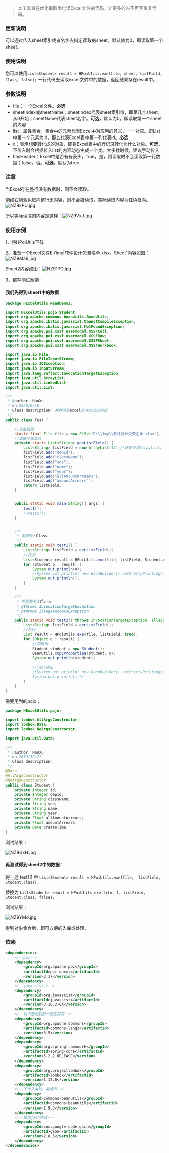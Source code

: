 > 本工具旨在优化提取优化读Excel文件的代码，让更多的人不再写重复代码。



### 更新说明

可以通过传入sheet索引或者名字去指定读取的sheet。默认值为0，即读取第一个sheet。



### 使用说明

您可以使用`List<Student> result = HPoiUtils.exe(file, sheet, listField, Class, false);` 一行代码去读取excel文件中的数据，返回结果存在result中。



### 参数说明

- file：一个Excel文件。**必选**
- sheetIndex或sheetName：sheetIndex代表sheet索引值，即第几个sheet，从0开始；sheetName代表sheet名字。**可选**，默认为0，即读取第一个sheet的内容
- list：属性集合，集合中的元素代表Excel中对应列的意义，一一对应。即List中第一个元素为id，那么代表Excel表中第一列代表id。**必选**
- c：表示想要转化成的对象，即将Excel表中的行记录转化为什么对象。**可选**，不传入时会根据传入list的内容动态生成一个类。大多数时候，建议手动传入
- hasHeader：Excel中是否有有表头，true，是，则读取时不会读取第一行数据；false，否。**可选**，默认为true



### 注意

当Excel存在整行没有数据时，则不会读取。

例如右侧蓝色框内整行无内容，则不会被读取，实际读取内容为红色框内。![NZ9kPU.jpg](https://s1.ax1x.com/2020/06/17/NZ9kPU.jpg)

所以实际读取的内容是这样：![NZ9VxJ.jpg](https://s1.ax1x.com/2020/06/17/NZ9VxJ.jpg)



### 使用示例

1、将HPoiUtils下载

2、准备一个Excel文件E:\1my|软件设计欠费名单.xlsx，Sheet1内容如图：![NZ9Ma6.jpg](https://s1.ax1x.com/2020/06/17/NZ9Ma6.jpg)

Sheet2内容如图：![NZ91PO.jpg](https://s1.ax1x.com/2020/06/17/NZ91PO.jpg)

3、编写测试案例：

#### 我们先得到sheet1中的数据

```java
package HExcelUtils.ReadDemo2;

import HExcelUtils.pojo.Student;
import org.apache.commons.beanutils.BeanUtils;
import org.apache.ibatis.javassist.CannotCompileException;
import org.apache.ibatis.javassist.NotFoundException;
import org.apache.poi.xssf.usermodel.XSSFCell;
import org.apache.poi.xssf.usermodel.XSSFRow;
import org.apache.poi.xssf.usermodel.XSSFSheet;
import org.apache.poi.xssf.usermodel.XSSFWorkbook;

import java.io.File;
import java.io.FileInputStream;
import java.io.IOException;
import java.io.InputStream;
import java.lang.reflect.InvocationTargetException;
import java.util.ArrayList;
import java.util.LinkedList;
import java.util.List;

/**
 * @author: HanXu
 * on 2020/6/16
 * Class description: 两种读取excel文件方式的测试
 */
public class Test {

    //准备数据
    static final File file = new File("E:\\1my\\软件设计欠费名单.xlsx");
    //准备字段集合
    private static List<String> genListField() {
        List<String> listField = new ArrayList(12);//建议使用ArrayList，get(i)操作更快
        listField.add("depId");
        listField.add("className");
        listField.add("sno");
        listField.add("name");
        listField.add("year");
        listField.add("allAmountArrears");
        listField.add("amountArrears");
        return listField;
    }


    public static void main(String[] args) {
        test1();
        //test2();
    }


    /**
     * 需要传入Class
     */
    public static void test1() {
        List<String> listField = genListField();
        //执行
        List<Student> result = HPoiUtils.exe(file, listField, Student.class);
        for (Student o : result) {
            System.out.println(o);
            //System.out.println( new GsonBuilder().setPrettyPrinting().create().toJson(o));
            System.out.println();
        }
    }

    /**
     * 不需要传入Class
     * @throws InvocationTargetException
     * @throws IllegalAccessException
     */
    public static void test2() throws InvocationTargetException, IllegalAccessException {
        List<String> listField = genListField();
        //执行
        List result = HPoiUtils.exe(file, listField, true);
        for (Object o : result) {
            //类输出
            Student student = new Student();
            BeanUtils.copyProperties(student, o);
            System.out.println(student);
            
            //json输出
            /*System.out.println( new GsonBuilder().setPrettyPrinting().create().toJson(o));
            System.out.println();*/
        }
    }
}
```



需要用到的pojo：

```java
package HExcelUtils.pojo;

import lombok.AllArgsConstructor;
import lombok.Data;
import lombok.NoArgsConstructor;

import java.util.Date;

/**
 * @author: HanXu
 * on 2019/12/27
 * Class description:
 */
@Data
@AllArgsConstructor
@NoArgsConstructor
public class Student {
    private Integer id;
    private Integer depId;
    private String className;
    private String sno;
    private String name;
    private String year;
    private Float allAmountArrears;
    private Float amountArrears;
    private Date createTime;
}
```



测试结果：

![NZ9GxH.jpg](https://s1.ax1x.com/2020/06/17/NZ9GxH.jpg)



#### 再测试得到sheet2中的数据：

将上述 test1() 中 `List<Student> result = HPoiUtils.exe(file,  listField, Student.class);` 

替换为 `List<Student> result = HPoiUtils.exe(file, 1, listField, Student.class, false);`

测试结果：

![NZ9YMd.jpg](https://s1.ax1x.com/2020/06/17/NZ9YMd.jpg)



得到对象集合后，即可方便的入库或处理。



### 依赖

```xml
<dependencies>
    <!--poi-->
    <dependency>
        <groupId>org.apache.poi</groupId>
        <artifactId>poi-ooxml</artifactId>
        <version>3.17</version>
    </dependency>
    <!--javassist.*-->
    <dependency>
        <groupId>org.javassist</groupId>
        <artifactId>javassist</artifactId>
        <version>3.18.2-GA</version>
    </dependency>
    <!--以下是用到的一些工具类-->
    <dependency>
        <groupId>org.apache.commons</groupId>
        <artifactId>commons-lang3</artifactId>
        <version>3.5</version>
    </dependency>
    <dependency>
        <groupId>org.springframework</groupId>
        <artifactId>spring-core</artifactId>
        <version>5.2.2.RELEASE</version>
    </dependency>
    <dependency>
        <groupId>org.projectlombok</groupId>
        <artifactId>lombok</artifactId>
        <version>1.12.6</version>
    </dependency>
    <!--不传入类时，类拷贝-->
    <dependency>
        <groupId>commons-beanutils</groupId>
        <artifactId>commons-beanutils</artifactId>
        <version>1.9.3</version>
    </dependency>
    <!--输出json样式-->
    <dependency>
        <groupId>com.google.code.gson</groupId>
        <artifactId>gson</artifactId>
        <version>2.8.5</version>
    </dependency>
</dependencies>
```

